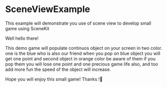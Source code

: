 # SceneViewExample
This example will demonstrate you use of scene view to develop small game using SceneKit 

Well hello there!

This demo game will populate continuos object on your screen in two color.
one is the blue who is also our friend when you pop on blue object you will get one point and second object in orange color be aware of them if you pop them you will lose one point and one precious game life also,
and too add more fun the speed of the object will increase.

Hope you will enjoy this small game! 
Thanks !💖
